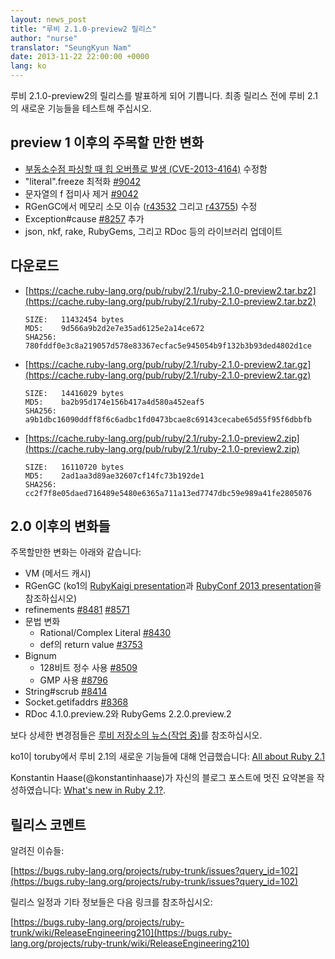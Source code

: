 ```yaml
---
layout: news_post
title: "루비 2.1.0-preview2 릴리스"
author: "nurse"
translator: "SeungKyun Nam"
date: 2013-11-22 22:00:00 +0000
lang: ko
---
```


루비 2.1.0-preview2의 릴리스를 발표하게 되어 기쁩니다.
최종 릴리스 전에 루비 2.1의 새로운 기능들을 테스트해 주십시오.

## preview 1 이후의 주목할 만한 변화

* [부동소수점 파싱할 때 힙 오버플로 발생 (CVE-2013-4164)](https://www.ruby-lang.org/ko/news/2013/11/22/heap-overflow-in-floating-point-parsing-cve-2013-4164/) 수정함
* "literal".freeze 최적화 [#9042](https://bugs.ruby-lang.org/issues/9042)
* 문자열의 f 접미사 제거 [#9042](https://bugs.ruby-lang.org/issues/9042)
* RGenGC에서 메모리 소모 이슈 ([r43532](https://svn.ruby-lang.org/cgi-bin/viewvc.cgi?view=rev&revision=43532) 그리고 [r43755](https://svn.ruby-lang.org/cgi-bin/viewvc.cgi?view=rev&revision=43755)) 수정
* Exception#cause [#8257](https://bugs.ruby-lang.org/issues/8257) 추가
* json, nkf, rake, RubyGems, 그리고 RDoc 등의 라이브러리 업데이트

## 다운로드

* [https://cache.ruby-lang.org/pub/ruby/2.1/ruby-2.1.0-preview2.tar.bz2](https://cache.ruby-lang.org/pub/ruby/2.1/ruby-2.1.0-preview2.tar.bz2)

      SIZE:   11432454 bytes
      MD5:    9d566a9b2d2e7e35ad6125e2a14ce672
      SHA256: 780fddf0e3c8a219057d578e83367ecfac5e945054b9f132b3b93ded4802d1ce

* [https://cache.ruby-lang.org/pub/ruby/2.1/ruby-2.1.0-preview2.tar.gz](https://cache.ruby-lang.org/pub/ruby/2.1/ruby-2.1.0-preview2.tar.gz)

      SIZE:   14416029 bytes
      MD5:    ba2b95d174e156b417a4d580a452eaf5
      SHA256: a9b1dbc16090ddff8f6c6adbc1fd0473bcae8c69143cecabe65d55f95f6dbbfb

* [https://cache.ruby-lang.org/pub/ruby/2.1/ruby-2.1.0-preview2.zip](https://cache.ruby-lang.org/pub/ruby/2.1/ruby-2.1.0-preview2.zip)

      SIZE:   16110720 bytes
      MD5:    2ad1aa3d89ae32607cf14fc73b192de1
      SHA256: cc2f7f8e05daed716489e5480e6365a711a13ed7747dbc59e989a41fe2805076

## 2.0 이후의 변화들

주목할만한 변화는 아래와 같습니다:

* VM (메서드 캐시)
* RGenGC (ko1의 [RubyKaigi presentation](http://rubykaigi.org/2013/talk/S73)과 [RubyConf 2013 presentation](http://www.atdot.net/~ko1/activities/rubyconf2013-ko1_pub.pdf)을 참조하십시오)
* refinements [#8481](https://bugs.ruby-lang.org/issues/8481) [#8571](https://bugs.ruby-lang.org/issues/8571)
* 문법 변화
  * Rational/Complex Literal [#8430](https://bugs.ruby-lang.org/issues/8430)
  * def의 return value [#3753](https://bugs.ruby-lang.org/issues/3753)
* Bignum
  * 128비트 정수 사용 [#8509](https://bugs.ruby-lang.org/issues/8509)
  * GMP 사용 [#8796](https://bugs.ruby-lang.org/issues/8796)
* String#scrub [#8414](https://bugs.ruby-lang.org/issues/8414)
* Socket.getifaddrs [#8368](https://bugs.ruby-lang.org/issues/8368)
* RDoc 4.1.0.preview.2와 RubyGems 2.2.0.preview.2

보다 상세한 변경점들은 [루비 저장소의 뉴스(작업 중)](https://github.com/ruby/ruby/blob/v2_1_0_preview2/NEWS)를 참조하십시오.

ko1이 toruby에서 루비 2.1의 새로운 기능들에 대해 언급했습니다: [All about Ruby 2.1](http://www.atdot.net/~ko1/activities/toruby05-ko1.pdf)

Konstantin Haase(@konstantinhaase)가 자신의 블로그 포스트에 멋진 요약본을 작성하였습니다: [What's new in Ruby 2.1?](http://rkh.im/ruby-2.1).

## 릴리스 코멘트

알려진 이슈들:

[https://bugs.ruby-lang.org/projects/ruby-trunk/issues?query_id=102](https://bugs.ruby-lang.org/projects/ruby-trunk/issues?query_id=102)

릴리스 일정과 기타 정보들은 다음 링크를 참조하십시오:

[https://bugs.ruby-lang.org/projects/ruby-trunk/wiki/ReleaseEngineering210](https://bugs.ruby-lang.org/projects/ruby-trunk/wiki/ReleaseEngineering210)
